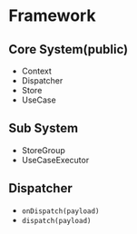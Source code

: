 # Framework

## Core System(public)

- Context
- Dispatcher
- Store
- UseCase

## Sub System

- StoreGroup
- UseCaseExecutor

## Dispatcher

- `onDispatch(payload)`
- `dispatch(payload)`